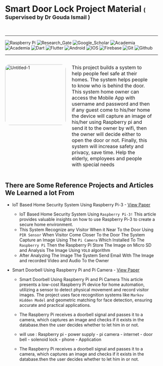 # Smart Door Lock Project Material <span style ="font-size : 18px">( Supervised by Dr  Gouda Ismail ) </span>

<br>
<hr>

![Raspberry Pi](https://img.shields.io/badge/Raspberry%20Pi-A22846?style=for-the-badge&logo=Raspberry%20Pi&logoColor=white)
![Research_Gate](https://img.shields.io/badge/Research_Gate-00CCBB.svg?&style=for-the-badge&logo=ResearchGate&logoColor=white)
![Google_Scholar](https://img.shields.io/badge/Google_Scholar-4285F4?style=for-the-badge&logo=google-scholar&logoColor=white)
![Academia](https://img.shields.io/badge/Academia-fff?style=for-the-badge&logo=academia&logoColor=black)
![Academia](https://img.shields.io/badge/Mendeley-9D1620?style=for-the-badge&logo=Mendeley&logoColor=white)
![Dart](https://img.shields.io/badge/Dart-0175C2?style=for-the-badge&logo=dart&logoColor=white)
![Flutter](https://img.shields.io/badge/Flutter-02569B?style=for-the-badge&logo=flutter&logoColor=white)
![Android](https://img.shields.io/badge/Android-3DDC84?style=for-the-badge&logo=android&logoColor=white)
![IOS](https://img.shields.io/badge/iOS-000000?style=for-the-badge&logo=ios&logoColor=white)
![Firebase](https://img.shields.io/badge/firebase-ffca28?style=for-the-badge&logo=firebase&logoColor=black)
![Git](https://img.shields.io/badge/GIT-E44C30?style=for-the-badge&logo=git&logoColor=white)
![Github](https://img.shields.io/badge/GitHub-100000?style=for-the-badge&logo=github&logoColor=white)

<hr>
<br>

<div style ="display : flex">
 <img src="https://i.ibb.co/M8drFGh/Untitled-1.png" alt="Untitled-1" border="0" width = "200px" style = "border-radius : 15px"> 
<p style = "margin : 0px 20px ; font-size : 16px ;">This project builds a system to help people feel safe at their homes. The system helps people to know who is behind the door. This system home owner can access the Mobile App with username and password and then if any guest come to his/her home the device will capture an image of his/her using Raspberry pi and send it to the owner by wifi, then the owner will decide either to open the door or not. Finally, this system will increase safety and privacy, save time. Help the elderly, employees and people with special needs</p>
 </div>

 <br>

 ## There are Some Reference Projects and Articles We Learned a lot From 

 * IoT Based Home Security System Using Raspberry Pi-3 - [View Paper](https://github.com/john-safwat/Smart-Door-Lock-Material/blob/main/Articales/6-9-2023/IJRAR190O064.pdf)

    * IoT Based Home Security System Using ```Raspberry Pi-3!``` 
This article provides valuable insights on how to use Raspberry Pi-3 to create a secure home environment. 
    * This System Recognize any Visitor When it Near To the Door Using ```PIR Sensor``` When Visitor Come Closer To the Door The System Capture an Image Using The ```Pi Camera``` Which Installed To The ```Raspberry Pi``` Then the Raspberry Pi Store The Image on Micro SD and Analysis The Image Using ```YOLO``` algorithm 
    * After Analyzing The Image The System Send Email With The Image and recorded Video and Audio To the Owner 

* Smart Doorbell Using Raspberry Pi and Pi Camera - [View Paper](https://github.com/john-safwat/Smart-Door-Lock-Material/blob/main/Articales/6-9-2023/Smart%20Doorbell%20Using%20Raspberry%20Pi%20and%20Pi%20Camera.pdf)

    *  Smart Doorbell Using Raspberry Pi and Pi Camera
        This article presents a low-cost Raspberry Pi device for home automation, utilizing a sensor to detect physical movement and record visitor images. The project uses face recognition systems like ```Markov Hidden Model``` and geometric matching for face detection, ensuring accurate and practical applications. 

    * The Raspberry Pi receives a doorbell signal and passes it to a camera, which captures an image and checks if it exists in the database.then the user decides whether to let him in or not.

    * will use : Raspberry pi - power supply - pi camera - internet - door bell - solenoid lock - phone - Application
    
    * The Raspberry Pi receives a doorbell signal and passes it to a camera, which captures an image and checks if it exists in the database.then the user decides whether to let him in or not.